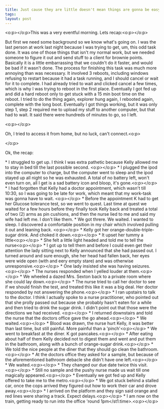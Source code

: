 ```yaml
---
title: Just cause they are little doesn't mean things are gonna be easy.
tags: 
layout: post
---
```

<o:p></o:p>This was a very eventful morning. Lets recap:<o:p></o:p>



But first we need some background so we know what's going on. I was the last person at work last night because I was trying to get, um, this odd task done. It was one of those things that isn't my normal work, but we needed someone to figure it out and send stuff to a client for brownie points. Basically it is a little embarrassing that we couldn't do it faster, and would be bad if it wasn't done. The process for finishing this task was much more annoying than was necessary. It involved 3 reboots, including windows refusing to restart because it had a task running, and I should cancel or wait for it to complete. I had already tried to wait and clicked cancel a few times, which is why I was trying to reboot in the first place. Eventually I got fed up and did a hard reboot only to get stuck with a 15 min boot time on the reboot. I tried to do the thing again, explorer hung again, I rebooted again, complete with the long boot. Eventually I got things working, but it was only step 1, step 2 required me to upload my stuff to another computer, but that had to wait. It said there were hundreds of minutes to go, so I left. 


<o:p></o:p>

Oh, I tried to access it from home, but no luck, can't connect.<o:p>

</o:p>

Ok, the recap:


 \* I struggled to get up. I think I was extra pathetic because Kelly allowed me to stay in bed till the last possible second. <o:p></o:p>
 \* I plugged the ipod into the computer to charge, but the computer went to sleep and the ipod stayed up all night so he was exhausted. A total of no battery left, won't even turn on, all I get is a sad battery icon and bloop, it's gone.<o:p></o:p>
 \* I had forgotten that Kelly had a doctor appointment, which wasn't till 10:30, so I was going to be late for work, which meant that my work-task was gonna have to wait. <o:p></o:p>
 \* Before the appointment K had to get her Glucose tolerance test, so we went to quest. Last time at quest we waited for a few hours before they finally took Kelly back and treated a total of two (2) arms as pin cushions, and then the nurse lied to me and said my wife had left me. I don't like them.
 \* We got threre. We waited. I wanted to sleep. I discovered a comfortable position in my chair which involved pulling it out and leaning back. <o:p></o:p>
 \* Kelly got her orange-double-triple-sugar drink. And choked it down.<o:p></o:p>
 \* It upset her tummy a little<o:p></o:p>
 \* She felt a little light headed and told me to tell the nurse<o:p></o:p>
 \* I got up to tell them and before I could even get their attention the lady sitting next to Kelly announced that she had passed out. I turned around and sure enough, she her head had fallen back, her eyes were wide open (with and eery empty stare) and was otherwise unresponsive.<o:p></o:p>
 \* One lady insisted she was having seizures. <o:p></o:p>
 \* The nurses responded when I yelled louder at them.<o:p></o:p>
 \* We wheeled a dazed Mrs. Sexton back to a private room where she could lay down.<o:p></o:p>
 \* The nurse tried to call her doctor to see if we should finish the test, and treated this like it was a big deal. Her doctor responded by not answering the phone.<o:p></o:p>
 \* I ran upstairs to talk to the doctor. I think I actually spoke to a nurse practitioner, who pointed out that she prolly passed out because she probably hasn't eaten for a while and then tried to drink the sugar drink. I didn't point out that those were the directions we had received. <o:p></o:p>
 \* I returned downstairs and told the nurse that the doctors office gave the go ahead.<o:p></o:p>
 \* We waited.<o:p></o:p>
 \* Blood was drawn, the nurse hurt Kelly, it was better than last time, but still painful. More painful than a 'pinch'<o:p></o:p>
 \* We went to breakfast at the diner. K got pancakes.<o:p></o:p>
 \* After eating about half of them Kelly decided not to digest them and went and put them in the bathroom, along with a bunch of orange-sugar drink.<o:p></o:p>
 \* We told the nice people at the diner that they should go clean the bathroom.<o:p></o:p>
 \* At the doctors office they asked for a sample, but because of the aforementioned bathroom debacle she didn't have one left.<o:p></o:p>
 \* We waited.<o:p></o:p>
 \* They changed our due date twice this visit.<o:p></o:p>
 \* Still no sample and the pushy nurse made us wait till one magically appeared.<o:p></o:p>
 \* Eventually we got fed up and Kelly offered to take me to the metro.<o:p></o:p>
 \* We got stuck behind a stalled car, once the cops arrived they figured out how to work their car and drove away.<o:p></o:p>
 \* I arrived on the platform and they sign said orange and red lines were sharing a track. Expect delays.<o:p></o:p>
 \* I am now on the train, getting ready to run into the office 'round 1pm</st1:time>.<o:p></o:p>
